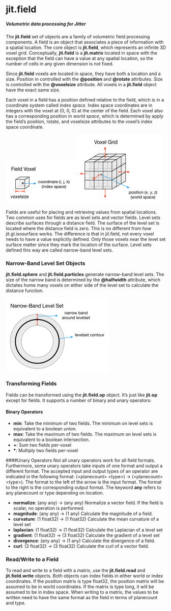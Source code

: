 jit.field
=========

##### Volumetric data processing for Jitter

The __jit.field__ set of objects are a family of volumetric field processing components.  A field is an object that associates a piece of information with a spatial location.  The core object is __jit.field__, which represents an infinite 3D voxel grid.  Conceptually, __jit.field__ is a __jit.matrix__ located in space with the exception that the field can have a value at any spatial location, so the number of cells in any given dimension is not fixed.

Since __jit.field__ voxels are located in space, they have both a location and a size.  Position in controlled with the __@position__ and __@rotate__ attributes.  Size is controlled with the __@voxelsize__ attribute.  All voxels in a __jit.field__ object have the exact same size.

Each voxel in a field has a position defined relative to the field, which is in a coordinate system called _index space_.  Index space coordinates are in integers with the voxel at (0, 0, 0) at the center of the field.  Each voxel also has a corresponding position in _world space_, which is determined by apply the field’s position, rotate, and voxelsize attributes to the voxel’s index space coordinate.

![Voxel](/images/voxel.png)
![Voxel Grid](/images/voxel.grid.png)

Fields are useful for placing and retrieving values from spatial locations.  Two common uses for fields are as level sets and vector fields.  Level sets describe surfaces through a distance field.  The surface of the level set is located where the distance field is zero.  This is no different from how jit.gl.isosurface works.  The difference is that in jit.field, not every voxel needs to have a value explicitly defined.  Only those voxels near the level set surface matter since they mark the location of the surface.  Level sets defined this way are called narrow-band level sets.

### Narrow-Band Level Set Objects
__jit.field.sphere__ and __jit.field.particles__ generate narrow-band level sets.  The size of the narrow band is determined by the __@halfwidth__ attribute, which dictates home many voxels on either side of the level set to calculate the distance function.

![Narrow-Band Level Set](/images/narrowband.levelset.png)

### Transforming Fields
Fields can be transformed using the __jit.field.op__ object.  It’s just like __jit.op__ except for fields.  It supports a number of binary and unary operators:

#### Binary Operators
* __min__: Take the minimum of two fields.  The minimum on level sets is equivalent to a boolean union.
* __max__: Take the maximum of two fields.  The maximum on level sets is equivalent to a boolean intersection.
* __+__: Sum two fields per-voxel
* __*__: Multiply two fields per-voxel

####Unary Operators
Not all unary operators work for all field formats.  Furthermore, some unary operators take inputs of one format and output a different format.  The accepted input and output types of an operator are indicated in the following format: (\<planecount\> \<type\>) → (\<planecount\> \<type\>).  The format to the left of the arrow is the input format.  The format to the right is the corresponding output format.  The keyword __any__ refers to any planecount or type depending on location.
* __normalize__: (any any) → (any any) Normalize a vector field.  If the field is scalar, no operation is performed.
* __magnitude__: (any any) → (1 any) Calculate the magnitude of a field.
* __curvature__: (1 float32) → (1 float32) Calculate the mean curvature of a level set
* __laplacian__: (1 float32) → (1 float32) Calculate the Laplacian of a level set
* __gradient__: (1 float32) → (3 float32) Calculate the gradient of a level set
* __divergence__: (any any) → (1 any) Calculate the divergence of a field.
* __curl__: (3 float32) → (3 float32) Calculate the curl of a vector field.

### Read/Write to a Field
To read and write to a field with a matrix, use the __jit.field.read__ and __jit.field.write__ objects.  Both objects can index fields in either world or index coordinates.  If the position matrix is type float32, the position matrix will be assumed to be in world coordinates.  If the matrix is type long, it will be assumed to be in index space.  When writing to a matrix, the values to be written need to have the same format as the field in terms of planecount and type.